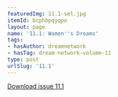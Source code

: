 ```yaml
---
featuredImg: 11.1-sml.jpg
itemId: bcphbpqyqpo
layout: page
name: '11.1: Women''s Dreams'
tags:
- hasAuthor: dreamnetwork
- hasTag: dream-network-volume-11
type: post
urlSlug: '11.1'
---
```

<a href="../files/pdfs/Volume_11/11.1-Dream-Network-Vol-11-No-1.pdf" download="">Download issue 11.1</a>
